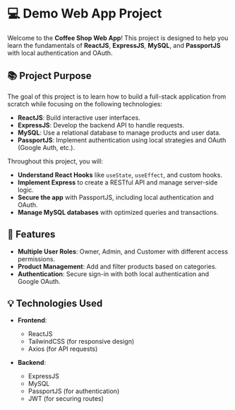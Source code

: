 # 💻 Demo Web App Project

Welcome to the **Coffee Shop Web App**! This project is designed to help you learn the fundamentals of **ReactJS**, **ExpressJS**, **MySQL**, and **PassportJS** with local authentication and OAuth.

## 📚 Project Purpose

The goal of this project is to learn how to build a full-stack application from scratch while focusing on the following technologies:

- **ReactJS**: Build interactive user interfaces.
- **ExpressJS**: Develop the backend API to handle requests.
- **MySQL**: Use a relational database to manage products and user data.
- **PassportJS**: Implement authentication using local strategies and OAuth (Google Auth, etc.).

Throughout this project, you will:

- **Understand React Hooks** like `useState`, `useEffect`, and custom hooks.
- **Implement Express** to create a RESTful API and manage server-side logic.
- **Secure the app** with PassportJS, including local authentication and OAuth.
- **Manage MySQL databases** with optimized queries and transactions.

## 🚀 Features

- **Multiple User Roles**: Owner, Admin, and Customer with different access permissions.
- **Product Management**: Add and filter products based on categories.
- **Authentication**: Secure sign-in with both local authentication and Google OAuth.

## 💡 Technologies Used

- **Frontend**: 
  - ReactJS
  - TailwindCSS (for responsive design)
  - Axios (for API requests)

- **Backend**:
  - ExpressJS
  - MySQL
  - PassportJS (for authentication)
  - JWT (for securing routes)

